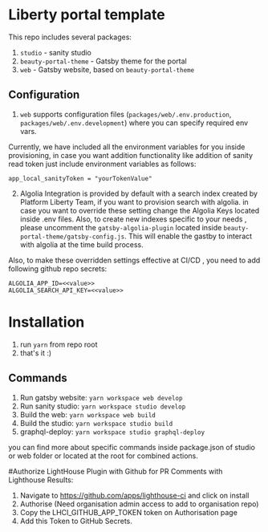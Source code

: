 # Liberty portal template

This repo includes several packages:
1. `studio` - sanity studio
2. `beauty-portal-theme` - Gatsby theme for the portal
3. `web` - Gatsby website, based on `beauty-portal-theme`

## Configuration

1. `web` supports configuration files (`packages/web/.env.production`, `packages/web/.env.development`) where you can specify required env vars.

Currently, we have included all the environment variables for you inside provisioning, in case you want addition functionality like addition of sanity read token just include environment variables as follows: 

````
app_local_sanityToken = "yourTokenValue"

````

2. Algolia Integration is provided by default with a search index created by Platform Liberty Team, if you want to provision search with algolia. in case you want to override these setting change the Algolia Keys located inside .env files. Also, to create new indexes specific to your needs , please uncomment the `gatsby-algolia-plugin` located inside `beauty-portal-theme/gatsby-config.js`. This will enable the gastby to interact with algolia at the time build process. 

Also, to make these overridden settings effective at CI/CD , you need to add following github repo secrets:

````
ALGOLIA_APP_ID=<<value>>
ALGOLIA_SEARCH_API_KEY=<<value>>

````
# Installation

1. run `yarn` from repo root
2. that's it :)

## Commands

1. Run gatsby website: `yarn workspace web develop`
2. Run sanity studio: `yarn workspace studio develop`
3. Build the web: `yarn workspace web build`
4. Build the studio: `yarn workspace studio build`
5. graphql-deploy: `yarn workspace studio graphql-deploy`

you can find more about specific commands inside package.json of studio or web folder or located at the root for combined actions.

#Authorize LightHouse Plugin with Github for PR Comments with Lighthouse Results:
1. Navigate to https://github.com/apps/lighthouse-ci and click on install 
2. Authorise (Need organisation admin access to add to organisation repo)
3. Copy the LHCI_GITHUB_APP_TOKEN token on Authorisation page
4. Add this Token to GitHub Secrets.
